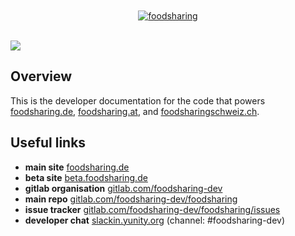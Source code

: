 <div align="center">
	<br>
	<br>
	<a href="https://foodsharing.de">
		<!-- image is docs/images/FS_Logo_gb_RGB.png but hosted publicly -->
		<img src="https://user-images.githubusercontent.com/31616/42413241-8802b03c-821c-11e8-91c5-f94930313290.png" alt="foodsharing">
	</a>
	<br>
	<br>
</div>

![](https://user-images.githubusercontent.com/31616/42418486-f8f571e6-82a1-11e8-8771-41e403944101.png)

## Overview

This is the developer documentation for the code that powers
[foodsharing.de](https://foodsharing.de), 
[foodsharing.at](https://foodsharing.at), and
[foodsharingschweiz.ch](https://foodsharingschweiz.ch).

## Useful links

- **main site** [foodsharing.de](https://foodsharing.de)
- **beta site** [beta.foodsharing.de](https://beta.foodsharing.de)
- **gitlab organisation** [gitlab.com/foodsharing-dev](https://gitlab.com/foodsharing-dev)
- **main repo** [gitlab.com/foodsharing-dev/foodsharing](https://gitlab.com/foodsharing-dev/foodsharing)
- **issue tracker** [gitlab.com/foodsharing-dev/foodsharing/issues](https://gitlab.com/foodsharing-dev/foodsharing/issues)
- **developer chat** [slackin.yunity.org](https://slackin.yunity.org) (channel: \#foodsharing-dev)